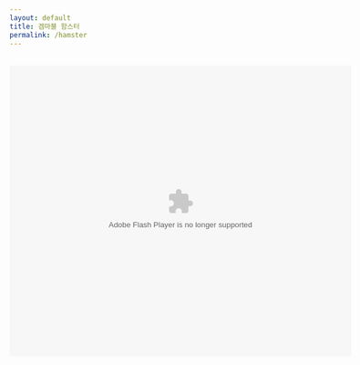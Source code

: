 ```yaml
---
layout: default
title: 겜마블 함스터
permalink: /hamster
---
```

<br>
<center><object data="http://cdn.abowman.com/widgets/hamster/hamster.swf?" type="application/x-shockwave-flash" width="600" height="510"><param name="movie" value="http://cdn.abowman.com/widgets/hamster/hamster.swf?" /><param name="AllowScriptAccess" value="always" /><param name="wmode" value="opaque" /></object></center>